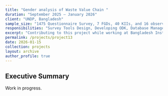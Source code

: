 ```yaml
---
title: "Gender analysis of Waste Value Chain "
duration: "September 2025 – January 2026"
client: "UNDP, Bangladesh"
sample_size: "1475 Questionnaire Survey, 7 FGDs, 40 KIIs, and 16 observation checklists"
responsibilities: "Survey Tools Design, Developing ODK, Database Management, Data Analysis, and Writing the Report."
excerpt: "Contributing to this project while working at Bangladesh Institute of Social Research Trust"
permalink: /projects/project13
date: 2026-01-15
collection: projects
layout: archive
author_profile: true
---
```

## Executive Summary

Work in progress.
